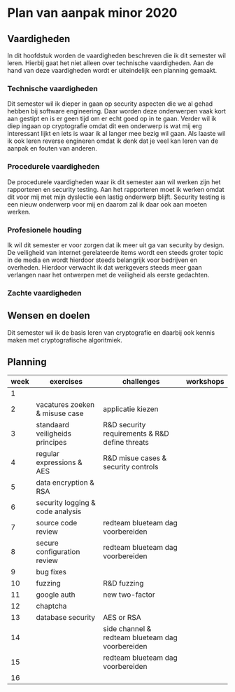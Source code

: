 # Plan van aanpak minor 2020

## Vaardigheden

In dit hoofdstuk worden de vaardigheden beschreven die ik dit semester wil leren. Hierbij gaat het niet alleen over technische vaardigheden. Aan de hand van deze vaardigheden wordt er uiteindelijk een planning gemaakt.

### Technische vaardigheden

Dit semester wil ik dieper in gaan op security aspecten die we al gehad hebben bij software engineering. Daar worden deze onderwerpen vaak kort aan gestipt en is er geen tijd om er echt goed op in te gaan. Verder wil ik diep ingaan op cryptografie omdat dit een onderwerp is wat mij erg interessant lijkt en iets is waar ik al langer mee bezig wil gaan. Als laaste wil ik ook leren reverse engineren omdat ik denk dat je veel kan leren van de aanpak en fouten van anderen.

### Procedurele vaardigheden

De procedurele vaardigheden waar ik dit semester aan wil werken zijn het rapporteren en security testing. Aan het rapporteren moet ik werken omdat dit voor mij met mijn dyslectie een lastig onderwerp blijft. Security testing is een nieuw onderwerp voor mij en daarom zal ik daar ook aan moeten werken.

### Profesionele houding

Ik wil dit semester er voor zorgen dat ik meer uit ga van security by design. De veiligheid van internet gerelateerde items wordt een steeds groter topic in de media en wordt hierdoor steeds belangrijk voor bedrijven en overheden. Hierdoor verwacht ik dat werkgevers steeds meer gaan verlangen naar het ontwerpen met de veiligheid als eerste gedachten.

### Zachte vaardigheden


## Wensen en doelen

Dit semester wil ik de basis leren van cryptografie en daarbij ook kennis maken met cryptografische algoritmiek. 

## Planning

| week | exercises                        | challenges                                       | workshops  |
| ---- | -------------------------------- | ------------------------------------------------ | ---------- |
| 1    |                                  |                                                  |
| 2    | vacatures zoeken & misuse case   | applicatie kiezen                                |
| 3    | standaard veiligheids principes  | R&D security requirements & R&D define threats   |
| 4    | regular expressions & AES        | R&D misue cases & security controls              |
| 5    | data encryption & RSA            |                                                  |
| 6    | security logging & code analysis |                                                  |
| 7    | source code review               | redteam blueteam dag voorbereiden                |
| 8    | secure configuration review      | redteam blueteam dag voorbereiden                |
| 9    | bug fixes                        |                                                  |
| 10   | fuzzing                          |  R&D fuzzing                                     |
| 11   | google auth                      |  new two-factor                                  |
| 12   | chaptcha                         |                                                  |
| 13   | database security                | AES or RSA                                       |
| 14   |                                  | side channel & redteam blueteam dag voorbereiden |
| 15   |                                  | redteam blueteam dag voorbereiden                |
| 16   |                                  |                                                  |
